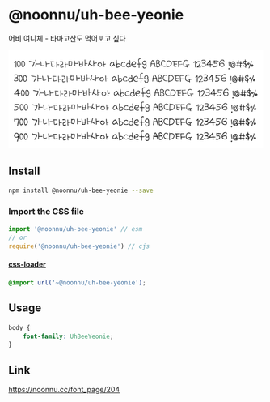 # @noonnu/uh-bee-yeonie

어비 여니체 - 타마고산도 먹어보고 싶다

![example](./example.png)

## Install

```bash
npm install @noonnu/uh-bee-yeonie --save
```

### Import the CSS file

```js
import '@noonnu/uh-bee-yeonie' // esm
// or
require('@noonnu/uh-bee-yeonie') // cjs
```

#### [css-loader](https://github.com/webpack-contrib/css-loader)

```css
@import url('~@noonnu/uh-bee-yeonie');
```

## Usage

```css
body {
    font-family: UhBeeYeonie;
}
```

## Link

https://noonnu.cc/font_page/204
